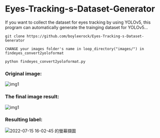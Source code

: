 # Eyes-Tracking-s-Dataset-Generator
If you want to collect the dataset for eyes tracking by using YOLOv5, this program can automatically generate the trainging  dataset for YOLOv5...

<pre><code>git clone https://github.com/boyleerock/Eyes-Tracking-s-Dataset-Generator

CHANGE your images folder's name in loop_directory("images/") in findeyes_convert2yoloformat 

python findeyes_convert2yoloformat.py</code></pre>

### Original image:

![img1](https://user-images.githubusercontent.com/61671531/179178941-c116fc28-ad68-4071-946d-f5074dbb977e.jpg)




### The final image result:

![img1](https://user-images.githubusercontent.com/61671531/179178092-ee89b1b6-f6f7-4dce-b26c-eb66ed08cb35.jpg)

### Resulting label:

![2022-07-15 16-02-45 的螢幕擷圖](https://user-images.githubusercontent.com/61671531/179180303-264acd1d-4a73-4364-a12b-2916e11aa18e.png)
